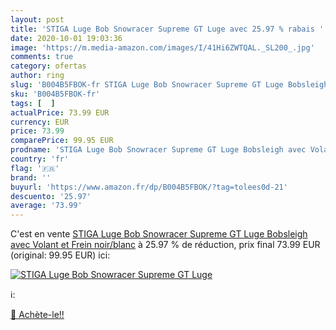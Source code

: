 ```yaml
---
layout: post
title: 'STIGA Luge Bob Snowracer Supreme GT Luge avec 25.97 % rabais '
date: 2020-10-01 19:03:36
image: 'https://m.media-amazon.com/images/I/41Hi6ZWTQAL._SL200_.jpg'
comments: true
category: ofertas
author: ring
slug: 'B004B5FBOK-fr STIGA Luge Bob Snowracer Supreme GT Luge Bobsleigh avec...'
sku: 'B004B5FBOK-fr'
tags: [  ]
actualPrice: 73.99 EUR
currency: EUR
price: 73.99
comparePrice: 99.95 EUR
prodname: 'STIGA Luge Bob Snowracer Supreme GT Luge Bobsleigh avec Volant et Frein  noir/blanc'
country: 'fr'
flag: '🇫🇷'
brand: ''
buyurl: 'https://www.amazon.fr/dp/B004B5FBOK/?tag=tolees0d-21'
descuento: '25.97'
average: '73.99'
---
```


C'est en vente [STIGA Luge Bob Snowracer Supreme GT Luge Bobsleigh avec Volant et Frein  noir/blanc](https://www.amazon.fr/dp/B004B5FBOK/?tag=tolees0d-21)  à  25.97 % de réduction, prix final  73.99 EUR (original: 99.95 EUR) ici:

[![STIGA Luge Bob Snowracer Supreme GT Luge](https://m.media-amazon.com/images/I/41Hi6ZWTQAL._SL200_.jpg)](https://www.amazon.fr/dp/B004B5FBOK/?tag=tolees0d-21)

ℹ️:


[🛒 Achète-le!!](https://www.amazon.fr/dp/B004B5FBOK/?tag=tolees0d-21)
